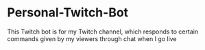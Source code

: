 # Personal-Twitch-Bot
This Twitch bot is for my Twitch channel, which responds to certain commands given by my viewers through chat when I go live
